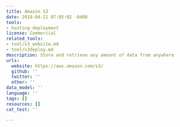 ```yaml
---
title: Amazon S3
date: 2018-04-21 07:05:02 -0400
tools:
- hosting-deployment
license: Commercial
related_tools:
- tool/s3_website.md
- tool/s3deploy.md
description: Store and retrieve any amount of data from anywhere
urls:
  website: https://aws.amazon.com/s3/
  github: ''
  twitter: ''
  other: ''
data_model: ''
language: ''
tags: []
resources: []
cat_test: ''

---
```


